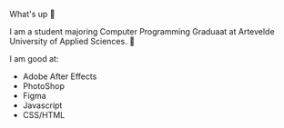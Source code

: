 What's up 👋

I am a student majoring Computer Programming Graduaat at Artevelde University of Applied Sciences. 💼

I am good at:

- Adobe After Effects
- PhotoShop
- Figma
- Javascript
- CSS/HTML
